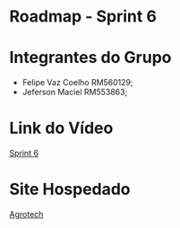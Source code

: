   # Roadmap - Sprint 6



  # Integrantes do Grupo

  - Felipe Vaz Coelho RM560129;
  - Jeferson Maciel RM553863;

  # Link do Vídeo

  [Sprint 6](https://youtu.be/5uJvlXllWpo)

  # Site Hospedado

  [Agrotech](https://akaenrico.github.io/)
